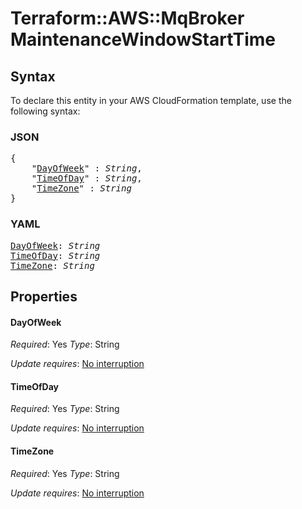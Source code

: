 # Terraform::AWS::MqBroker MaintenanceWindowStartTime

## Syntax

To declare this entity in your AWS CloudFormation template, use the following syntax:

### JSON

<pre>
{
    "<a href="#dayofweek" title="DayOfWeek">DayOfWeek</a>" : <i>String</i>,
    "<a href="#timeofday" title="TimeOfDay">TimeOfDay</a>" : <i>String</i>,
    "<a href="#timezone" title="TimeZone">TimeZone</a>" : <i>String</i>
}
</pre>

### YAML

<pre>
<a href="#dayofweek" title="DayOfWeek">DayOfWeek</a>: <i>String</i>
<a href="#timeofday" title="TimeOfDay">TimeOfDay</a>: <i>String</i>
<a href="#timezone" title="TimeZone">TimeZone</a>: <i>String</i>
</pre>

## Properties

#### DayOfWeek

_Required_: Yes
_Type_: String

_Update requires_: [No interruption](https://docs.aws.amazon.com/AWSCloudFormation/latest/UserGuide/using-cfn-updating-stacks-update-behaviors.html#update-no-interrupt)

#### TimeOfDay

_Required_: Yes
_Type_: String

_Update requires_: [No interruption](https://docs.aws.amazon.com/AWSCloudFormation/latest/UserGuide/using-cfn-updating-stacks-update-behaviors.html#update-no-interrupt)

#### TimeZone

_Required_: Yes
_Type_: String

_Update requires_: [No interruption](https://docs.aws.amazon.com/AWSCloudFormation/latest/UserGuide/using-cfn-updating-stacks-update-behaviors.html#update-no-interrupt)

